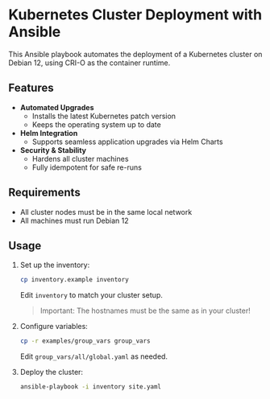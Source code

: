 # Kubernetes Cluster Deployment with Ansible  

This Ansible playbook automates the deployment of a Kubernetes cluster on Debian 12, using CRI-O as the container runtime.  

## Features  

- **Automated Upgrades**  
  - Installs the latest Kubernetes patch version  
  - Keeps the operating system up to date  
- **Helm Integration**  
  - Supports seamless application upgrades via Helm Charts  
- **Security & Stability**  
  - Hardens all cluster machines  
  - Fully idempotent for safe re-runs  

## Requirements  

- All cluster nodes must be in the same local network  
- All machines must run Debian 12  

## Usage  

1. Set up the inventory:  
    ```sh
    cp inventory.example inventory
    ```
    Edit `inventory` to match your cluster setup.

    > Important:
    > The hostnames must be the same as in your cluster!

2. Configure variables:
    ```sh
    cp -r examples/group_vars group_vars
    ```
    Edit `group_vars/all/global.yaml` as needed.

3. Deploy the cluster:
    ```sh
    ansible-playbook -i inventory site.yaml
    ```
